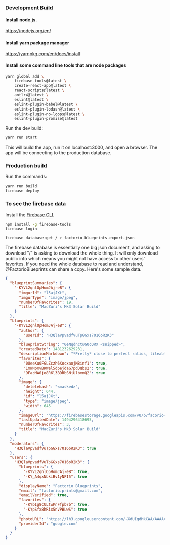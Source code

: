 ### Development Build

#### Install node.js.

https://nodejs.org/en/

#### Install yarn package manager

https://yarnpkg.com/en/docs/install

#### Install some command line tools that are node packages

```bash
yarn global add \
	firebase-tools@latest \
	create-react-app@latest \
	react-scripts@latest \
	antlr4@latest \
	eslint@latest \
	eslint-plugin-babel@latest \
	eslint-plugin-lodash@latest \
	eslint-plugin-no-loops@latest \
	eslint-plugin-promise@latest
```

Run the dev build:

```bash
yarn run start
```

This will build the app, run it on localhost:3000, and open a browser. The app will be connecting to the production database.

### Production build

Run the commands:

```bash
yarn run build
firebase deploy
```

### To see the firebase data

Install the [Firebase CLI](https://firebase.google.com/docs/cli/). 

```bash
npm install -g firebase-tools
firebase login
```

```bash
firebase database:get / > factorio-blueprints-export.json
```

The firebase database is essentially one big json document, and asking to download "/" is asking to download the whole thing. It will only download public info which means you might not have access to other users' favorites. If you need the whole database to read and understand, @FactorioBlueprints can share a copy. Here's some sample data.

```json
{
  "blueprintSummaries": {
    "-KYVL2qnlOpHomJAj-eB": {
      "imgurId": "l5ajJXt",
      "imgurType": "image/jpeg",
      "numberOfFavorites": 19,
      "title": "MadZuri's Mk3 Solar Build"
    }
  },
  "blueprints": {
    "-KYVL2qnlOpHomJAj-eB": {
      "author": {
        "userId": "H3QlaVpvadfVuTpGGxs7016oR2K3"
      },
      "blueprintString": "0eNqdnctuG0cQRX <snipped>",
      "createdDate": 1481232629231,
      "descriptionMarkdown": "*Pretty* close to perfect ratios, tileable, 100% space efficient. You can remove the roboports and replace them with accumulators to improve the ratio.",
      "favorites": {
        "0UeeXu0FGLZczh6XocxaojM8inf1": true,
        "1mWNpXvBKWel5dpejdaG7pdDQbs2": true,
        "9FacMA0jo8R6l3BDRbSNjUlbxmQ2": true
      },
      "image": {
        "deletehash": "<masked>",
        "height": 644,
        "id": "l5ajJXt",
        "type": "image/jpeg",
        "width": 645
      },
      "imageUrl": "https://firebasestorage.googleapis.com/v0/b/facorio-blueprints.appspot.com/o/Zuris_Solar_Layout%5B1%5D.jpg?alt=media&token=3494c5fe-1dbc-46c3-8d40-83751c7e07b7",
      "lastUpdatedDate": 1494296418695,
      "numberOfFavorites": 3,
      "title": "MadZuri's Mk3 Solar Build"
    }
  },
  "moderators": {
    "H3QlaVpvadfVuTpGGxs7016oR2K3": true
  },
  "users": {
    "H3QlaVpvadfVuTpGGxs7016oR2K3": {
      "blueprints": {
        "-KYVL2qnlOpHomJAj-eB": true,
        "-KY_A4qxNbkiBv1yNPI5": true
      },
      "displayName": "Factorio Blueprints",
      "email": "factorio.prints@gmail.com",
      "emailVerified": true,
      "favorites": {
        "-KYbIg8cULtwPnFfpb7b": true,
        "-KYpSfx8hRix5nVPBLwS": true
      },
      "photoURL": "https://lh3.googleusercontent.com/-XdUIqdMkCWA/AAAAAAAAAAI/AAAAAAAAAAA/4252rscbv5M/photo.jpg",
      "providerId": "google.com"
    }
  }
}
```
